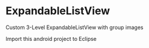 ExpandableListView
==================

Custom 3-Level ExpandableListView with group images

Import this android project to Eclipse
